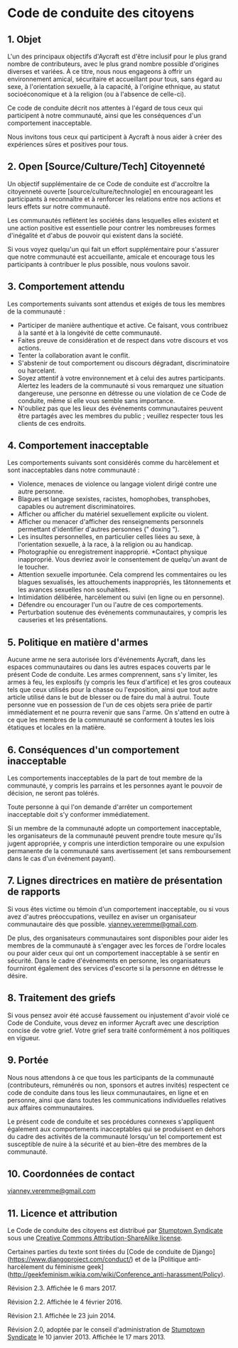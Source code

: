 # Code de conduite des citoyens

## 1. Objet

L'un des principaux objectifs d'Aycraft est d'être inclusif pour le plus grand nombre de contributeurs, avec le plus grand nombre possible d'origines diverses et variées. À ce titre, nous nous engageons à offrir un environnement amical, sécuritaire et accueillant pour tous, sans égard au sexe, à l'orientation sexuelle, à la capacité, à l'origine ethnique, au statut socioéconomique et à la religion (ou à l'absence de celle-ci).

Ce code de conduite décrit nos attentes à l'égard de tous ceux qui participent à notre communauté, ainsi que les conséquences d'un comportement inacceptable.

Nous invitons tous ceux qui participent à Aycraft à nous aider à créer des expériences sûres et positives pour tous.

## 2. Open [Source/Culture/Tech] Citoyenneté

Un objectif supplémentaire de ce Code de conduite est d'accroître la citoyenneté ouverte [source/culture/technologie] en encourageant les participants à reconnaître et à renforcer les relations entre nos actions et leurs effets sur notre communauté.

Les communautés reflètent les sociétés dans lesquelles elles existent et une action positive est essentielle pour contrer les nombreuses formes d'inégalité et d'abus de pouvoir qui existent dans la société.

Si vous voyez quelqu'un qui fait un effort supplémentaire pour s'assurer que notre communauté est accueillante, amicale et encourage tous les participants à contribuer le plus possible, nous voulons savoir.

## 3. Comportement attendu

Les comportements suivants sont attendus et exigés de tous les membres de la communauté :

 * Participer de manière authentique et active. Ce faisant, vous contribuez à la santé et à la longévité de cette communauté.
 * Faites preuve de considération et de respect dans votre discours et vos actions.
 * Tenter la collaboration avant le conflit.
 * S'abstenir de tout comportement ou discours dégradant, discriminatoire ou harcelant.
 * Soyez attentif à votre environnement et à celui des autres participants. Alertez les leaders de la communauté si vous remarquez une situation dangereuse, une personne en détresse ou une violation de ce Code de conduite, même si elle vous semble sans importance.
 * N'oubliez pas que les lieux des événements communautaires peuvent être partagés avec les membres du public ; veuillez respecter tous les clients de ces endroits.

## 4. Comportement inacceptable

Les comportements suivants sont considérés comme du harcèlement et sont inacceptables dans notre communauté :

 * Violence, menaces de violence ou langage violent dirigé contre une autre personne.
 * Blagues et langage sexistes, racistes, homophobes, transphobes, capables ou autrement discriminatoires.
 * Afficher ou afficher du matériel sexuellement explicite ou violent.
 * Afficher ou menacer d'afficher des renseignements personnels permettant d'identifier d'autres personnes (" doxing ").
 * Les insultes personnelles, en particulier celles liées au sexe, à l'orientation sexuelle, à la race, à la religion ou au handicap.
 * Photographie ou enregistrement inapproprié.
 *Contact physique inapproprié. Vous devriez avoir le consentement de quelqu'un avant de le toucher.
 * Attention sexuelle importunée. Cela comprend les commentaires ou les blagues sexualisés, les attouchements inappropriés, les tâtonnements et les avances sexuelles non souhaitées.
 * Intimidation délibérée, harcèlement ou suivi (en ligne ou en personne).
 * Défendre ou encourager l'un ou l'autre de ces comportements.
 * Perturbation soutenue des événements communautaires, y compris les causeries et les présentations.

## 5. Politique en matière d'armes

Aucune arme ne sera autorisée lors d'événements Aycraft, dans les espaces communautaires ou dans les autres espaces couverts par le présent Code de conduite. Les armes comprennent, sans s'y limiter, les armes à feu, les explosifs (y compris les feux d'artifice) et les gros couteaux tels que ceux utilisés pour la chasse ou l'exposition, ainsi que tout autre article utilisé dans le but de blesser ou de faire du mal à autrui. Toute personne vue en possession de l'un de ces objets sera priée de partir immédiatement et ne pourra revenir que sans l'arme. On s'attend en outre à ce que les membres de la communauté se conforment à toutes les lois étatiques et locales en la matière.

## 6. Conséquences d'un comportement inacceptable

Les comportements inacceptables de la part de tout membre de la communauté, y compris les parrains et les personnes ayant le pouvoir de décision, ne seront pas tolérés.

Toute personne à qui l'on demande d'arrêter un comportement inacceptable doit s'y conformer immédiatement.

Si un membre de la communauté adopte un comportement inacceptable, les organisateurs de la communauté peuvent prendre toute mesure qu'ils jugent appropriée, y compris une interdiction temporaire ou une expulsion permanente de la communauté sans avertissement (et sans remboursement dans le cas d'un événement payant).

## 7. Lignes directrices en matière de présentation de rapports

Si vous êtes victime ou témoin d'un comportement inacceptable, ou si vous avez d'autres préoccupations, veuillez en aviser un organisateur communautaire dès que possible. vianney.veremme@gmail.com.



De plus, des organisateurs communautaires sont disponibles pour aider les membres de la communauté à s'engager avec les forces de l'ordre locales ou pour aider ceux qui ont un comportement inacceptable à se sentir en sécurité. Dans le cadre d'événements en personne, les organisateurs fourniront également des services d'escorte si la personne en détresse le désire.


## 8. Traitement des griefs

Si vous pensez avoir été accusé faussement ou injustement d'avoir violé ce Code de Conduite, vous devez en informer Aycraft avec une description concise de votre grief. Votre grief sera traité conformément à nos politiques en vigueur. 



## 9. Portée

Nous nous attendons à ce que tous les participants de la communauté (contributeurs, rémunérés ou non, sponsors et autres invités) respectent ce code de conduite dans tous les lieux communautaires, en ligne et en personne, ainsi que dans toutes les communications individuelles relatives aux affaires communautaires.

Le présent code de conduite et ses procédures connexes s'appliquent également aux comportements inacceptables qui se produisent en dehors du cadre des activités de la communauté lorsqu'un tel comportement est susceptible de nuire à la sécurité et au bien-être des membres de la communauté.

## 10. Coordonnées de contact

vianney.veremme@gmail.com

## 11. Licence et attribution

Le Code de conduite des citoyens est distribué par [Stumptown Syndicate](http://stumptownsyndicate.org) sous une [Creative Commons Attribution-ShareAlike license](http://creativecommons.org/licenses/by-sa/3.0/). 

Certaines parties du texte sont tirées du [Code de conduite de Django] (https://www.djangoproject.com/conduct/) et de la [Politique anti-harcèlement du féminisme geek] (http://geekfeminism.wikia.com/wiki/Conference_anti-harassment/Policy).

Révision 2.3. Affichée le 6 mars 2017.

Révision 2.2. Affichée le 4 février 2016.

Révision 2.1. Affichée le 23 juin 2014.

Révision 2.0, adoptée par le conseil d'administration de [Stumptown Syndicate](http://stumptownsyndicate.org) le 10 janvier 2013. Affichée le 17 mars 2013.
